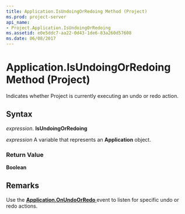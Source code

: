 ```yaml
---
title: Application.IsUndoingOrRedoing Method (Project)
ms.prod: project-server
api_name:
- Project.Application.IsUndoingOrRedoing
ms.assetid: e0e5ddc7-aa22-0d43-1de6-83a260d57608
ms.date: 06/08/2017
---
```



# Application.IsUndoingOrRedoing Method (Project)

Indicates whether Project is currently executing an undo or redo action.


## Syntax

 _expression_. **IsUndoingOrRedoing**

 _expression_ A variable that represents an **Application** object.


### Return Value

 **Boolean**


## Remarks

 Use the **[Application.OnUndoOrRedo ](application-onundoorredo-event-project.md)** event to listen for specific undo or redo actions.


